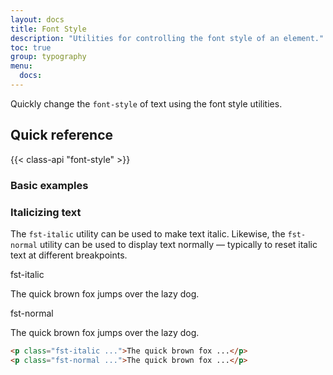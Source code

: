 ```yaml
---
layout: docs
title: Font Style
description: "Utilities for controlling the font style of an element."
toc: true
group: typography
menu:
  docs:    
---
```


Quickly change the `font-style` of text using the font style utilities. 

## Quick reference

{{< class-api "font-style" >}}

### Basic examples

### Italicizing text

The `fst-italic` utility can be used to make text italic. Likewise, the `fst-normal` utility can be used to display text normally — typically to reset italic text at different breakpoints.

<div class="bd-example">
  <span class="text-muted">fst-italic</span>
  <p class="fst-italic fs-5 fw-semibold">The quick brown fox jumps over the lazy dog.</p>
  <span class="text-muted">fst-normal</span>
  <p class="fst-normal fs-5 fw-semibold">The quick brown fox jumps over the lazy dog.</p>
</div>

```html
<p class="fst-italic ...">The quick brown fox ...</p>
<p class="fst-normal ...">The quick brown fox ...</p>
```